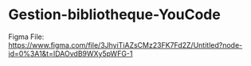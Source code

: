 # Gestion-bibliotheque-YouCode
Figma File: https://www.figma.com/file/3JhyiTiAZsCMz23FK7Fd2Z/Untitled?node-id=0%3A1&t=IDAOvdB9WXy5pWFG-1

